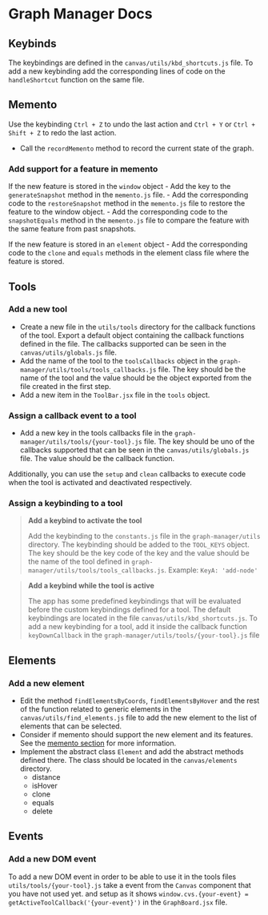 # Graph Manager Docs

## Keybinds

The keybindings are defined in the `canvas/utils/kbd_shortcuts.js` file. To add a new keybinding add the corresponding lines of code on the `handleShortcut` function on the same file.

## Memento

Use the keybinding `Ctrl + Z` to undo the last action and `Ctrl + Y`  or `Ctrl + Shift + Z` to redo the last action.

- Call the `recordMemento` method to record the current state of the graph.

### Add support for a feature in memento

If the new feature is stored in the `window` object
    - Add the key to the `generateSnapshot` method in the `memento.js` file.
    - Add the corresponding code to the `restoreSnapshot` method in the `memento.js` file to restore the feature to the window object.
    - Add the corresponding code to the `snapshotEquals` method in the `memento.js` file to compare the feature with the same feature from past snapshots.
  
If the new feature is stored in an `element` object
    - Add the corresponding code to the `clone` and `equals` methods in the element class file where the feature is stored.

## Tools

### Add a new tool

- Create a new file in the `utils/tools` directory for the callback functions of the tool. Export a default object containing the callback functions defined in the file. The callbacks supported can be seen in the `canvas/utils/globals.js` file.
- Add the name of the tool to the `toolsCallbacks` object in the `graph-manager/utils/tools/tools_callbacks.js` file. The key should be the name of the tool and the value should be the object exported from the file created in the first step.
- Add a new item in the `ToolBar.jsx` file in the `tools` object.

### Assign a callback event to a tool

- Add a new key in the tools callbacks file in the `graph-manager/utils/tools/{your-tool}.js` file. The key should be uno of the callbacks supported that can be seen in the `canvas/utils/globals.js` file. The value should be the callback function.

Additionally, you can use the `setup` and `clean` callbacks to execute code when the tool is activated and deactivated respectively.

### Assign a keybinding to a tool

> **Add a keybind to activate the tool**
>
> Add the keybinding to the `constants.js` file in the `graph-manager/utils` directory. The keybinding should be added to the `TOOL_KEYS` object. The key should be the key code of the key and the value should be the name of the tool defined in `graph-manager/utils/tools/tools_callbacks.js`. Example: `KeyA: 'add-node'`


> **Add a keybind while the tool is active**
> 
> The app has some predefined keybindings that will be evaluated before the custom keybindings defined for a tool. The default keybindings are located in the file `canvas/utils/kbd_shortcuts.js`. To add a new keybinding for a tool, add it inside the callback function `keyDownCallback` in the `graph-manager/utils/tools/{your-tool}.js` file

## Elements

### Add a new element

- Edit the method `findElementsByCoords`, `findElementsByHover` and the rest of the function related to generic elements in the `canvas/utils/find_elements.js` file to add the new element to the list of elements that can be selected.
- Consider if memento should support the new element and its features. See the [memento section](#memento) for more information.
- Implement the abstract class `Element` and add the abstract methods defined there. The class should be located in the `canvas/elements` directory.
    - distance
    - isHover
    - clone
    - equals
    - delete

## Events

### Add a new DOM event

To add a new DOM event in order to be able to use it in the tools files `utils/tools/{your-tool}.js` take a event from the `Canvas` component that you have not used yet. and setup as it shows `window.cvs.{your-event} = getActiveToolCallback('{your-event}')` in the `GraphBoard.jsx` file.
